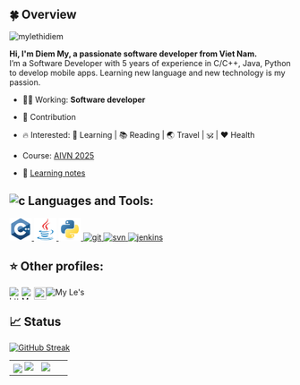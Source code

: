 <!-- <img src="https://media.giphy.com/media/ii0NswbQJl8PX5ZBtT/giphy.gif" width="400px"> -->

<h2 align="left">🍀 Overview </h2>
<p align="left"> <img src="https://komarev.com/ghpvc/?username=mylethidiem&label=Profile%20views&color=0e75b6&style=flat" alt="mylethidiem" /> </p>

**Hi, I'm Diem My, a passionate software developer from Viet Nam.** \
I’m a Software Developer with 5 years of experience in C/C++, Java, Python to develop mobile apps. Learning new language and new technology is my passion. 

- 👩‍💻 Working: **Software developer**

- 💚 Contribution

- 🔥 Interested: 🌱 Learning  |  📚 Reading | 🌏 Travel | 🕉 | ❤️ Health

- Course: [AIVN 2025](https://aivietnam.edu.vn/)

- 📒 [Learning notes](https://concrete-tray-472.notion.site/Learning-notes-15c0730a96738028bf16e05afd34bd0c?pvs=74)
<!--<p align="left"> <a href="https://github.com/ryo-ma/github-profile-trophy"><img src="https://github-profile-trophy.vercel.app/?username=mylethidiem" alt="mylethidiem" /></a> </p>-->

<h2 align="left"> <img src="https://www.svgrepo.com/show/273713/computing-programming-language.svg" alt="c" width="40" height="40"/> Languages and Tools:</h2>
<p align="left"> 
<a href="https://en.cppreference.com/w/" target="_blank"> 
  <img src="https://raw.githubusercontent.com/github/explore/80688e429a7d4ef2fca1e82350fe8e3517d3494d/topics/cpp/cpp.png" alt="c" width="40" height="40"/> </a> 
<a href="https://www.java.com" target="_blank"> <img src="https://raw.githubusercontent.com/devicons/devicon/master/icons/java/java-original.svg" alt="java" width="40" height="40"/> </a> 
<!-- <a href="https://www.mysql.com/" target="_blank"> <img src="https://raw.githubusercontent.com/devicons/devicon/master/icons/mysql/mysql-original-wordmark.svg" alt="mysql" width="40" height="40"/> </a> -->
<a href="https://www.python.org" target="_blank"> <img src="https://raw.githubusercontent.com/devicons/devicon/master/icons/python/python-original.svg" alt="python" width="40" height="40"/> </a>
<a href="https://git-scm.com/" target="_blank"> 
  <img src="https://www.vectorlogo.zone/logos/git-scm/git-scm-icon.svg" alt="git" width="40" height="40"/> </a>
<a href="https://subversion.apache.org/" target="_blank"> <img src="https://upload.wikimedia.org/wikipedia/commons/2/22/Apache_Subversion_logo.svg" alt="svn" width="40" height="40"/> </a>
  <a href="https://www.jenkins.io/" target="_blank"> <img src="https://www.jenkins.io/images/logos/jenkins/jenkins.svg" alt="jenkins" width="40" height="40"/> </a>
</p>



<h2 align="left">⭐ Other profiles: </h2>
<a href="https://www.linkedin.com/in/lethidiemmy-gryffindor/">
<img align="left" src="https://raw.githubusercontent.com/rahuldkjain/github-profile-readme-generator/master/src/images/icons/Social/linked-in-alt.svg" alt="https://www.linkedin.com/in/lethidiemmy-gryffindor/" height="22" width="22" /></a>
  <a href="https://www.kaggle.com/banhmuy">
  <img align="left" src="https://raw.githubusercontent.com/rahuldkjain/github-profile-readme-generator/master/src/images/icons/Social/kaggle.svg" alt="My Le's kaggle" height="22" width="22" /></a>
<a href="https://auth.geeksforgeeks.org/user/diemmylethi">
  <img align="left" src="https://raw.githubusercontent.com/rahuldkjain/github-profile-readme-generator/master/src/images/icons/Social/geeks-for-geeks.svg" alt=""My Le's Geek" height="22" width="22" />
  <a href="https://leetcode.com/lethidiemmy961996/">
  <img align="left" src="https://assets.leetcode.com/static_assets/public/webpack_bundles/images/logo-dark.e99485d9b.svg" alt="My Le's leetecode" height="20" width="80" /></a>
  </a>
<br />


<h2 align="left">📈 Status</h2>

[![GitHub Streak](https://streak-stats.demolab.com?user=mylethidiem&theme=radical)](https://git.io/streak-stats)

<table>
  <td width="48%">
    <img align="center" src="https://github-readme-stats.vercel.app/api/top-langs?username=mylethidiem&show_icons=true&locale=en&layout=compact&theme=gotham&hide_border=true" />
    <img src="https://github-readme-stats.vercel.app/api?username=mylethidiem&show_icons=true&locale=en&theme=gotham&hide_border=true" />
  </td>
  <td width="52%">
     <img src="https://leetcard.jacoblin.cool/lethidiemmy961996?theme=chartreuse&font=Courier%20Prime&ext=heatmap" />               
  </td>
</tr>
<table>

